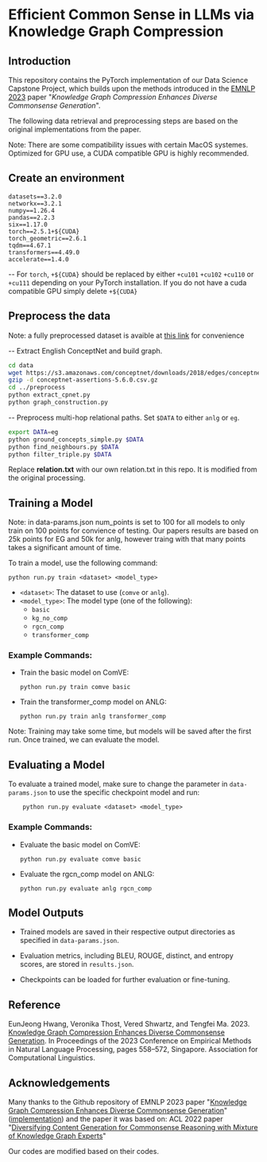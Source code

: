 
# Efficient Common Sense in LLMs via Knowledge Graph Compression

## Introduction

This repository contains the PyTorch implementation of our Data Science Capstone Project, which builds upon the methods introduced in the [EMNLP 2023](https://aclanthology.org/2023.emnlp-main.37.pdf) paper "*Knowledge Graph Compression Enhances Diverse Commonsense Generation*".

The following data retrieval and preprocessing steps are based on the original implementations from the paper. 

Note: There are some compatibility issues with certain MacOS systemes.
Optimized for GPU use, a CUDA compatible GPU is highly recommended.

## Create an environment

```
datasets==3.2.0
networkx==3.2.1
numpy==1.26.4
pandas==2.2.3
six==1.17.0
torch==2.5.1+${CUDA}
torch_geometric==2.6.1
tqdm==4.67.1
transformers==4.49.0
accelerate==1.4.0
```

-- For `torch`, `+${CUDA}` should be replaced by either `+cu101` `+cu102` `+cu110` or `+cu111` depending on your PyTorch installation. If you do not have a cuda compatible GPU simply delete `+${CUDA}`


## Preprocess the data

Note: a fully preprocessed dataset is avaible at [this link](https://drive.google.com/file/d/1N3JnbIkAPVODfNFEyjH6sBap1Gc3pusO/view?usp=sharing) for convenience

-- Extract English ConceptNet and build graph.

```bash
cd data
wget https://s3.amazonaws.com/conceptnet/downloads/2018/edges/conceptnet-assertions-5.6.0.csv.gz
gzip -d conceptnet-assertions-5.6.0.csv.gz
cd ../preprocess
python extract_cpnet.py
python graph_construction.py
```

-- Preprocess multi-hop relational paths. Set `$DATA` to either `anlg` or `eg`.

```bash
export DATA=eg
python ground_concepts_simple.py $DATA
python find_neighbours.py $DATA
python filter_triple.py $DATA
```

Replace **relation.txt** with our own relation.txt in this repo. It is modified from the original processing. 

## Training a Model

Note: in data-params.json num_points is set to 100 for all models to only train on 100 points for convience of testing. Our papers results are based on 25k points for EG and 50k for anlg, however traing with that many points takes a significant amount of time.

To train a model, use the following command:
```
python run.py train <dataset> <model_type>
```
* `<dataset>`: The dataset to use (`comve` or `anlg`).
* `<model_type>`: The model type (one of the following):
    - `basic`
    - `kg_no_comp`
    - `rgcn_comp`
    - `transformer_comp`

### Example Commands: 
* Train the basic model on ComVE:
    ```
    python run.py train comve basic
    ```
* Train the transformer_comp model on ANLG:
    ```
    python run.py train anlg transformer_comp
    ```

Note: Training may take some time, but models will be saved after the first run. Once trained, we can evaluate the model. 

## Evaluating a Model
To evaluate a trained model, make sure to change the parameter in `data-params.json` to use the specific checkpoint model and run:
```
    python run.py evaluate <dataset> <model_type>
```
### Example Commands: 
* Evaluate the basic model on ComVE:
    ```
    python run.py evaluate comve basic
    ```
* Evaluate the rgcn_comp model on ANLG:
    ```
    python run.py evaluate anlg rgcn_comp
    ```

## Model Outputs
- Trained models are saved in their respective output directories as specified in `data-params.json`.

- Evaluation metrics, including BLEU, ROUGE, distinct, and entropy scores, are stored in `results.json`.

- Checkpoints can be loaded for further evaluation or fine-tuning.

## Reference

EunJeong Hwang, Veronika Thost, Vered Shwartz, and Tengfei Ma. 2023. [Knowledge Graph Compression Enhances Diverse Commonsense Generation](https://aclanthology.org/2023.emnlp-main.37.pdf). In Proceedings of the 2023 Conference on Empirical Methods in Natural Language Processing, pages 558–572, Singapore. Association for Computational Linguistics.

## Acknowledgements

Many thanks to the Github repository of EMNLP 2023 paper "[Knowledge Graph Compression Enhances Diverse Commonsense Generation](https://aclanthology.org/2023.emnlp-main.37.pdf)" ([implementation](https://github.com/eujhwang/KG-Compression)) and the paper it was based on: ACL 2022 paper "[Diversifying Content Generation for Commonsense Reasoning with Mixture of Knowledge Graph Experts](https://arxiv.org/abs/2203.07285)" 

Our codes are modified based on their codes.
